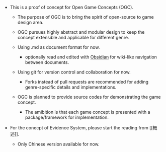 - This is a proof of concept for Open Game Concepts (OGC).

	- The purpose of OGC is to bring the spirit of open-source to game design area.
	
	- OGC pursues highly abstract and modular design to keep the concept extensible and applicable for different genre.

	- Using .md as document format for now.
	
		- optionally read and edited with [Obsidian](https://obsidian.md/) for wiki-like navigation between documents.
	
	- Using git for version control and collaboration for now.
	
		- Forks instead of pull requests are recommended for adding genre-specific details and implementations.
	
	- OGC is planned to provide source codes for demonstrating the game concept.
	
		- The amibition is that each game concept is presented with a package/framework for implementation.

-  For the conecpt of Evidence System, please start the reading from [[概述]].
	
	- Only Chinese version available for now.

